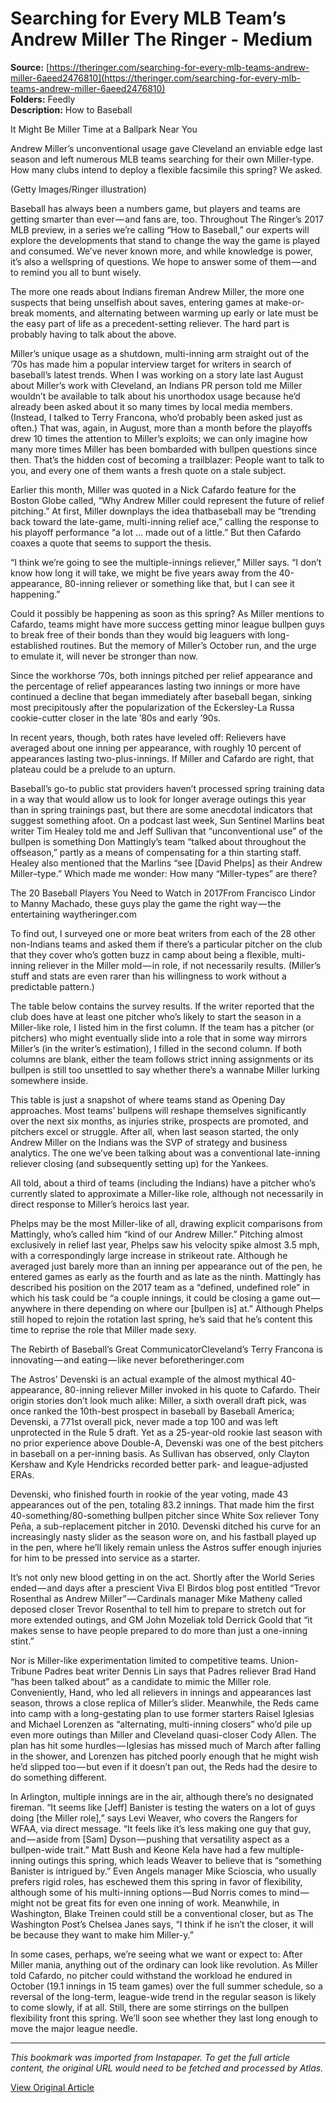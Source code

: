 # Searching for Every MLB Team’s Andrew Miller The Ringer - Medium

**Source:** [https://theringer.com/searching-for-every-mlb-teams-andrew-miller-6aeed2476810](https://theringer.com/searching-for-every-mlb-teams-andrew-miller-6aeed2476810)  
**Folders:** Feedly  
**Description:** How to Baseball

It Might Be Miller Time at a Ballpark Near You

Andrew Miller’s unconventional usage gave Cleveland an enviable edge last season and left numerous MLB teams searching for their own Miller-type. How many clubs intend to deploy a flexible facsimile this spring? We asked.

(Getty Images/Ringer illustration)

Baseball has always been a numbers game, but players and teams are getting smarter than ever — and fans are, too. Throughout The Ringer’s 2017 MLB preview, in a series we’re calling “How to Baseball,” our experts will explore the developments that stand to change the way the game is played and consumed. We’ve never known more, and while knowledge is power, it’s also a wellspring of questions. We hope to answer some of them — and to remind you all to bunt wisely.

The more one reads about Indians fireman Andrew Miller, the more one suspects that being unselfish about saves, entering games at make-or-break moments, and alternating between warming up early or late must be the easy part of life as a precedent-setting reliever. The hard part is probably having to talk about the above.

Miller’s unique usage as a shutdown, multi-inning arm straight out of the ’70s has made him a popular interview target for writers in search of baseball’s latest trends. When I was working on a story late last August about Miller’s work with Cleveland, an Indians PR person told me Miller wouldn’t be available to talk about his unorthodox usage because he’d already been asked about it so many times by local media members. (Instead, I talked to Terry Francona, who’d probably been asked just as often.) That was, again, in August, more than a month before the playoffs drew 10 times the attention to Miller’s exploits; we can only imagine how many more times Miller has been bombarded with bullpen questions since then. That’s the hidden cost of becoming a trailblazer: People want to talk to you, and every one of them wants a fresh quote on a stale subject.

Earlier this month, Miller was quoted in a Nick Cafardo feature for the Boston Globe called, “Why Andrew Miller could represent the future of relief pitching.” At first, Miller downplays the idea thatbaseball may be “trending back toward the late-game, multi-inning relief ace,” calling the response to his playoff performance “a lot … made out of a little.” But then Cafardo coaxes a quote that seems to support the thesis.

“I think we’re going to see the multiple-innings reliever,” Miller says. “I don’t know how long it will take, we might be five years away from the 40-appearance, 80-inning reliever or something like that, but I can see it happening.”

Could it possibly be happening as soon as this spring? As Miller mentions to Cafardo, teams might have more success getting minor league bullpen guys to break free of their bonds than they would big leaguers with long-established routines. But the memory of Miller’s October run, and the urge to emulate it, will never be stronger than now.

Since the workhorse ’70s, both innings pitched per relief appearance and the percentage of relief appearances lasting two innings or more have continued a decline that began immediately after baseball began, sinking most precipitously after the popularization of the Eckersley-La Russa cookie-cutter closer in the late ’80s and early ’90s.

In recent years, though, both rates have leveled off: Relievers have averaged about one inning per appearance, with roughly 10 percent of appearances lasting two-plus-innings. If Miller and Cafardo are right, that plateau could be a prelude to an upturn.

Baseball’s go-to public stat providers haven’t processed spring training data in a way that would allow us to look for longer average outings this year than in spring trainings past, but there are some anecdotal indicators that suggest something afoot. On a podcast last week, Sun Sentinel Marlins beat writer Tim Healey told me and Jeff Sullivan that “unconventional use” of the bullpen is something Don Mattingly’s team “talked about throughout the offseason,” partly as a means of compensating for a thin starting staff. Healey also mentioned that the Marlins “see [David Phelps] as their Andrew Miller–type.” Which made me wonder: How many “Miller-types” are there?

The 20 Baseball Players You Need to Watch in 2017From Francisco Lindor to Manny Machado, these guys play the game the right way — the entertaining waytheringer.com

To find out, I surveyed one or more beat writers from each of the 28 other non-Indians teams and asked them if there’s a particular pitcher on the club that they cover who’s gotten buzz in camp about being a flexible, multi-inning reliever in the Miller mold — in role, if not necessarily results. (Miller’s stuff and stats are even rarer than his willingness to work without a predictable pattern.)

The table below contains the survey results. If the writer reported that the club does have at least one pitcher who’s likely to start the season in a Miller-like role, I listed him in the first column. If the team has a pitcher (or pitchers) who might eventually slide into a role that in some way mirrors Miller’s (in the writer’s estimation), I filled in the second column. If both columns are blank, either the team follows strict inning assignments or its bullpen is still too unsettled to say whether there’s a wannabe Miller lurking somewhere inside.

This table is just a snapshot of where teams stand as Opening Day approaches. Most teams’ bullpens will reshape themselves significantly over the next six months, as injuries strike, prospects are promoted, and pitchers excel or struggle. After all, when last season started, the only Andrew Miller on the Indians was the SVP of strategy and business analytics. The one we’ve been talking about was a conventional late-inning reliever closing (and subsequently setting up) for the Yankees.

All told, about a third of teams (including the Indians) have a pitcher who’s currently slated to approximate a Miller-like role, although not necessarily in direct response to Miller’s heroics last year.

Phelps may be the most Miller-like of all, drawing explicit comparisons from Mattingly, who’s called him “kind of our Andrew Miller.” Pitching almost exclusively in relief last year, Phelps saw his velocity spike almost 3.5 mph, with a correspondingly large increase in strikeout rate. Although he averaged just barely more than an inning per appearance out of the pen, he entered games as early as the fourth and as late as the ninth. Mattingly has described his position on the 2017 team as a “defined, undefined role” in which his task could be “a couple innings, it could be closing a game out — anywhere in there depending on where our [bullpen is] at.” Although Phelps still hoped to rejoin the rotation last spring, he’s said that he’s content this time to reprise the role that Miller made sexy.

The Rebirth of Baseball’s Great CommunicatorCleveland’s Terry Francona is innovating — and eating — like never beforetheringer.com

The Astros’ Devenski is an actual example of the almost mythical 40-appearance, 80-inning reliever Miller invoked in his quote to Cafardo. Their origin stories don’t look much alike: Miller, a sixth overall draft pick, was once ranked the 10th-best prospect in baseball by Baseball America; Devenski, a 771st overall pick, never made a top 100 and was left unprotected in the Rule 5 draft. Yet as a 25-year-old rookie last season with no prior experience above Double-A, Devenski was one of the best pitchers in baseball on a per-inning basis. As Sullivan has observed, only Clayton Kershaw and Kyle Hendricks recorded better park- and league-adjusted ERAs.

Devenski, who finished fourth in rookie of the year voting, made 43 appearances out of the pen, totaling 83.2 innings. That made him the first 40-something/80-something bullpen pitcher since White Sox reliever Tony Peña, a sub-replacement pitcher in 2010. Devenski ditched his curve for an increasingly nasty slider as the season wore on, and his fastball played up in the pen, where he’ll likely remain unless the Astros suffer enough injuries for him to be pressed into service as a starter.

It’s not only new blood getting in on the act. Shortly after the World Series ended — and days after a prescient Viva El Birdos blog post entitled “Trevor Rosenthal as Andrew Miller” — Cardinals manager Mike Matheny called deposed closer Trevor Rosenthal to tell him to prepare to stretch out for more extended outings, and GM John Mozeliak told Derrick Goold that “it makes sense to have people prepared to do more than just a one-inning stint.”

Nor is Miller-like experimentation limited to competitive teams. Union-Tribune Padres beat writer Dennis Lin says that Padres reliever Brad Hand “has been talked about” as a candidate to mimic the Miller role. Conveniently, Hand, who led all relievers in innings and appearances last season, throws a close replica of Miller’s slider. Meanwhile, the Reds came into camp with a long-gestating plan to use former starters Raisel Iglesias and Michael Lorenzen as “alternating, multi-inning closers” who’d pile up even more outings than Miller and Cleveland quasi-closer Cody Allen. The plan has hit some hurdles — Iglesias has missed much of March after falling in the shower, and Lorenzen has pitched poorly enough that he might wish he’d slipped too — but even if it doesn’t pan out, the Reds had the desire to do something different.

In Arlington, multiple innings are in the air, although there’s no designated fireman. “It seems like [Jeff] Banister is testing the waters on a lot of guys doing [the Miller role],” says Levi Weaver, who covers the Rangers for WFAA, via direct message. “It feels like it’s less making one guy that guy, and — aside from [Sam] Dyson — pushing that versatility aspect as a bullpen-wide trait.” Matt Bush and Keone Kela have had a few multiple-inning outings this spring, which leads Weaver to believe that is “something Banister is intrigued by.” Even Angels manager Mike Scioscia, who usually prefers rigid roles, has eschewed them this spring in favor of flexibility, although some of his multi-inning options — Bud Norris comes to mind — might not be great fits for even one inning of work. Meanwhile, in Washington, Blake Treinen could still be a conventional closer, but as The Washington Post’s Chelsea Janes says, “I think if he isn’t the closer, it will be because they want to make him Miller-y.”

In some cases, perhaps, we’re seeing what we want or expect to: After Miller mania, anything out of the ordinary can look like revolution. As Miller told Cafardo, no pitcher could withstand the workload he endured in October (19.1 innings in 15 team games) over the full summer schedule, so a reversal of the long-term, league-wide trend in the regular season is likely to come slowly, if at all. Still, there are some stirrings on the bullpen flexibility front this spring. We’ll soon see whether they last long enough to move the major league needle.


---

*This bookmark was imported from Instapaper. To get the full article content, the original URL would need to be fetched and processed by Atlas.*

[View Original Article](https://theringer.com/searching-for-every-mlb-teams-andrew-miller-6aeed2476810)